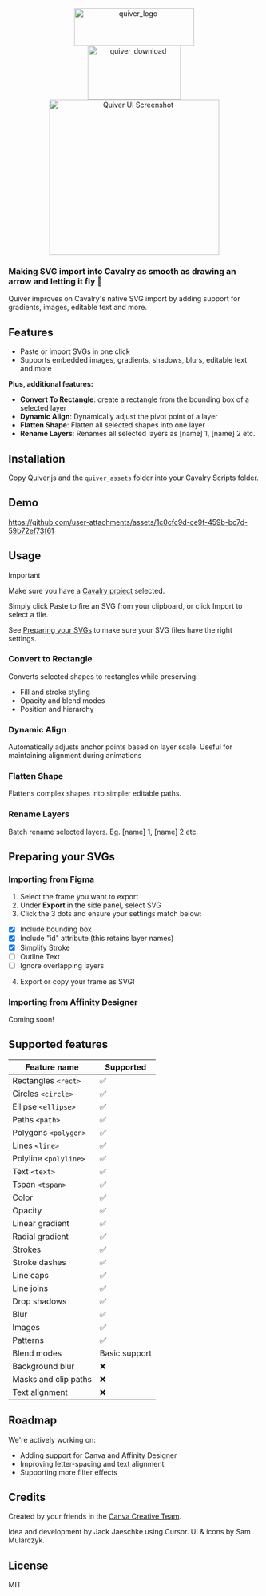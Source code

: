 
<p align="center" style="margin-top:0;margin-bottom:0;">
  <img width="240" height="75" alt="quiver_logo" src="https://github.com/user-attachments/assets/305b99e9-4ec3-48af-9c6b-e3f131d13acc" />
</p>
<p align="center" style="margin-top:0;margin-bottom:0;">
  <a href="https://github.com/phillip-motion/quiver/releases/latest">
    <img width="186" height="108" alt="quiver_download" src="https://github.com/user-attachments/assets/9295a646-c7ba-4649-b069-2e78204dc1ce" />
  </a>
</p>

<p align="center" style="margin-top:0;margin-bottom:0;">
  <img width="340" height="311" alt="Quiver UI Screenshot" src="https://github.com/user-attachments/assets/95384e89-26ba-45a9-84bf-74d0c18d57e7" />
</p>

### Making SVG import into Cavalry as smooth as drawing an arrow and letting it fly 🏹

Quiver improves on Cavalry's native SVG import by adding support for gradients, images, editable text and more.


## Features
- Paste or import SVGs in one click
- Supports embedded images, gradients, shadows, blurs, editable text and more

**Plus, additional features:**
- **Convert To Rectangle**: create a rectangle from the bounding box of a selected layer
- **Dynamic Align**: Dynamically adjust the pivot point of a layer
- **Flatten Shape**: Flatten all selected shapes into one layer
- **Rename Layers**: Renames all selected layers as [name] 1, [name] 2 etc. 


## Installation
Copy Quiver.js and the `quiver_assets` folder into your Cavalry Scripts folder.

## Demo
https://github.com/user-attachments/assets/1c0cfc9d-ce9f-459b-bc7d-59b72ef73f61




## Usage

> [!IMPORTANT]
> Make sure you have a [Cavalry project](https://docs.cavalry.scenegroup.co/user-interface/menus/window-menu/assets-window/project-settings/) selected.

Simply click Paste to fire an SVG from your clipboard, or click Import to select a file. 

See [Preparing your SVGs](#preparing-your-svgs) to make sure your SVG files have the right settings.


### Convert to Rectangle
Converts selected shapes to rectangles while preserving:
- Fill and stroke styling
- Opacity and blend modes
- Position and hierarchy

### Dynamic Align
Automatically adjusts anchor points based on layer scale. Useful for maintaining alignment during animations

### Flatten Shape
Flattens complex shapes into simpler editable paths.

### Rename Layers
Batch rename selected layers. Eg. [name] 1, [name] 2 etc. 


## Preparing your SVGs

### Importing from Figma
1. Select the frame you want to export
2. Under **Export** in the side panel, select SVG
3. Click the 3 dots and ensure your settings match below:
- [x] Include bounding box
- [x] Include "id" attribute (this retains layer names)
- [x] Simplify Stroke
- [ ] Outline Text
- [ ] Ignore overlapping layers
4. Export or copy your frame as SVG!

### Importing from Affinity Designer
Coming soon!


## Supported features

| Feature name  | Supported |
| ------------- | ------------- |
| Rectangles `<rect>`  | ✅  |
| Circles `<circle>`  | ✅  |
| Ellipse `<ellipse>`  | ✅  |
| Paths `<path>`  | ✅  |
| Polygons `<polygon>`  | ✅  |
| Lines `<line>`  | ✅  |
| Polyline `<polyline>`  | ✅  |
| Text `<text>`  | ✅  |
| Tspan `<tspan>`  | ✅  |
| Color  | ✅  |
| Opacity  | ✅  |
| Linear gradient  | ✅  |
| Radial gradient  | ✅  |
| Strokes  | ✅  |
| Stroke dashes  | ✅  |
| Line caps  | ✅  |
| Line joins  | ✅  |
| Drop shadows  | ✅  |
| Blur  | ✅  |
| Images  | ✅  |
| Patterns  | ✅  |
| Blend modes  | Basic support |
| Background blur  | ❌  |
| Masks and clip paths  | ❌  |
| Text alignment  | ❌  |












## Roadmap
We're actively working on:
- Adding support for Canva and Affinity Designer
- Improving letter-spacing and text alignment
- Supporting more filter effects

## Credits
Created by your friends in the [Canva Creative Team](https://canvacreative.team). 

Idea and development by Jack Jaeschke using Cursor. UI & icons by Sam Mularczyk.

## License
MIT
